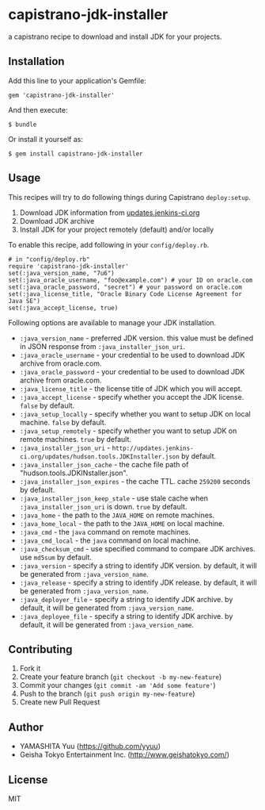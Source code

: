 # capistrano-jdk-installer

a capistrano recipe to download and install JDK for your projects.

## Installation

Add this line to your application's Gemfile:

    gem 'capistrano-jdk-installer'

And then execute:

    $ bundle

Or install it yourself as:

    $ gem install capistrano-jdk-installer

## Usage

This recipes will try to do following things during Capistrano `deploy:setup`.

1. Download JDK information from [updates.jenkins-ci.org](http://updates.jenkins-ci.org/updates/hudson.tools.JDKInstaller.json)
2. Download JDK archive
3. Install JDK for your project remotely (default) and/or locally

To enable this recipe, add following in your `config/deploy.rb`.

    # in "config/deploy.rb"
    require 'capistrano-jdk-installer'
    set(:java_version_name, "7u6")
    set(:java_oracle_username, "foo@example.com") # your ID on oracle.com
    set(:java_oracle_password, "secret") # your password on oracle.com
    set(:java_license_title, "Oracle Binary Code License Agreement for Java SE")
    set(:java_accept_license, true)

Following options are available to manage your JDK installation.

 * `:java_version_name` - preferred JDK version. this value must be defined in JSON response from `:java_installer_json_uri`.
 * `:java_oracle_username` - your credential to be used to download JDK archive from oracle.com.
 * `:java_oracle_password` - your credential to be used to download JDK archive from oracle.com.
 * `:java_license_title` - the license title of JDK which you will accept.
 * `:java_accept_license` - specify whether you accept the JDK license. `false` by default.
 * `:java_setup_locally` - specify whether you want to setup JDK on local machine. `false` by default.
 * `:java_setup_remotely` - specify whether you want to setup JDK on remote machines. `true` by default.
 * `:java_installer_json_uri` - `http://updates.jenkins-ci.org/updates/hudson.tools.JDKInstaller.json` by default.
 * `:java_installer_json_cache` - the cache file path of "hudson.tools.JDKINstaller.json".
 * `:java_installer_json_expires` - the cache TTL. cache `259200` seconds by default.
 * `:java_installer_json_keep_stale` - use stale cache when `:java_installer_json_uri` is down. `true` by default.
 * `:java_home` - the path to the `JAVA_HOME` on remote machines.
 * `:java_home_local` - the path to the `JAVA_HOME` on local machine.
 * `:java_cmd` - the `java` command on remote machines.
 * `:java_cmd_local` - the `java` command on local machine.
 * `:java_checksum_cmd` - use specified command to compare JDK archives. use `md5sum` by default.
 * `:java_version` - specify a string to identify JDK version. by default, it will be generated from `:java_version_name`.
 * `:java_release` - specify a string to identify JDK release. by default, it will be generated from `:java_version_name`.
 * `:java_deployer_file` - specify a string to identify JDK archive. by default, it will be generated from `:java_version_name`.
 * `:java_deployee_file` - specify a string to identify JDK archive. by default, it will be generated from `:java_version_name`.

## Contributing

1. Fork it
2. Create your feature branch (`git checkout -b my-new-feature`)
3. Commit your changes (`git commit -am 'Add some feature'`)
4. Push to the branch (`git push origin my-new-feature`)
5. Create new Pull Request

## Author

- YAMASHITA Yuu (https://github.com/yyuu)
- Geisha Tokyo Entertainment Inc. (http://www.geishatokyo.com/)

## License

MIT
